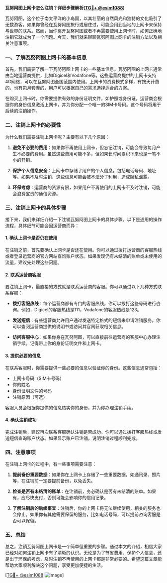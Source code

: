 **瓦努阿图上网卡怎么注销？详细步骤解析[[TG💪+ @esim1088](https://t.me/s/esim1088)]**

瓦努阿图，这个位于南太平洋的小岛国，以其壮丽的自然风光和独特的文化吸引了无数游客。如果你曾经在瓦努阿图旅行或居住过，可能会用到当地的上网卡来保持与世界的联系。然而，当你离开瓦努阿图或者不再需要使用上网卡时，如何正确地注销它就成为了一个问题。今天，我们就来聊聊瓦努阿图上网卡的注销方法以及相关注意事项。

### 一、了解瓦努阿图上网卡的基本信息

首先，我们需要了解一下瓦努阿图上网卡的一些基本信息。瓦努阿图的上网卡通常由当地运营商提供，比如Digicel和Vodafone等。这些运营商提供的上网卡支持4G网络，可以在瓦努阿图全国范围内使用。上网卡的资费模式多样，有按天计费的，也有包月套餐的，用户可以根据自己的需求选择适合的方案。

在购买上网卡时，你需要提供有效的身份证明文件，如护照或身份证。运营商会根据你的身份信息激活上网卡，并为你分配一个唯一的SIM卡号码。这个号码将用于后续的注销操作。

### 二、注销上网卡的必要性

为什么我们需要注销上网卡呢？主要有以下几个原因：

1. **避免不必要的费用**：如果你不再使用上网卡，但忘记注销，可能会导致每月产生不必要的费用。虽然这些费用可能不多，但如果长时间累积下来也是一笔不小的开销。
   
2. **保护个人信息安全**：上网卡中存储了用户的个人信息，包括电话号码、地址等。如果不及时注销，这些信息可能会被不法分子利用，造成隐私泄露。

3. **环保考虑**：运营商的资源有限，如果用户不再使用的上网卡不及时注销，可能会浪费宝贵的通信资源。

### 三、注销上网卡的具体步骤

接下来，我们来详细介绍一下注销瓦努阿图上网卡的具体步骤。以下是通用的操作流程，具体细节可能会因运营商而异：

#### 1. 确认上网卡是否仍在使用

在注销之前，首先要确认上网卡是否还在使用。你可以通过拨打运营商的客服热线或者登录运营商的官方网站查询账户状态。如果发现仍有未结清的账单或未使用的流量，建议先处理这些问题。

#### 2. 联系运营商客服

要注销上网卡，最直接的方式就是联系运营商的客服。你可以通过以下几种方式联系客服：

- **拨打客服热线**：每个运营商都有专门的客服热线，你可以拨打这些号码进行咨询。例如，Digicel的客服热线是111，Vodafone的客服热线是123。
  
- **发送短信**：有些运营商允许用户通过发送特定格式的短信来申请注销服务。你可以查阅运营商提供的说明书或访问其官网获取相关信息。

- **访问客服中心**：如果你身在瓦努阿图，可以直接前往运营商的客服中心办理注销手续。记得带上你的身份证明文件和上网卡。

#### 3. 提供必要的信息

在联系客服时，你需要提供一些必要的信息以验证你的身份。这些信息通常包括：

- 上网卡号码（SIM卡号码）
- 你的姓名
- 身份证明文件的号码
- 注销原因（可选）

客服人员会根据你提供的信息核实你的身份，并为你办理注销手续。

#### 4. 确认注销成功

完成注销后，建议再次联系客服确认注销是否成功。你可以通过拨打客服热线或发送短信查询账户状态。如果显示账户已注销，说明注销过程顺利完成。

### 四、注意事项

在注销上网卡的过程中，有一些事项需要注意：

1. **提前备份重要数据**：如果你在上网卡上存储了一些重要数据，如通讯录、照片等，在注销前一定要提前备份，以免丢失。

2. **检查是否有未结清的账单**：在注销前，务必确认是否有未结清的账单。如果有，应尽快支付，否则可能会影响你的信用记录。

3. **了解注销后的后续事宜**：注销后，你的上网卡将无法继续使用，相关的服务也会停止。如果你有其他需要保留的服务，比如电话号码，可以提前咨询客服是否可以保留。

### 五、总结

总之，注销瓦努阿图上网卡是一个简单但重要的步骤。通过本文的介绍，相信大家已经对如何注销上网卡有了清晰的认识。无论是为了节省费用、保护个人信息，还是出于环保的考虑，及时注销不再使用的上网卡都是非常必要的。希望这篇文章能帮助大家顺利解决这个问题，享受更加便捷的生活。

[[TG💪+ @esim1088](https://t.me/s/esim1088) ![Image](https://i.postimg.cc/4NQfJmqS/Snipaste-2025-05-13-00-14-12.png)]